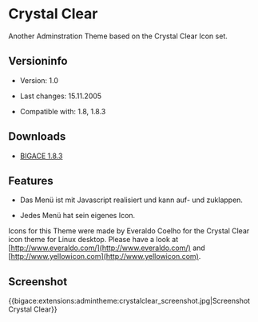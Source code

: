 # Crystal Clear

Another Adminstration Theme based on the Crystal Clear Icon set.

## Versioninfo


*  Version: 1.0

*  Last changes: 15.11.2005

*  Compatible with: 1.8, 1.8.3

## Downloads


*  [BIGACE 1.8.3](http://downloads.sourceforge.net/bigace/crystalclear_1.8.3.zip)

## Features

 

*  Das Menü ist mit Javascript realisiert und kann auf- und zuklappen.

*  Jedes Menü hat sein eigenes Icon.

Icons for this Theme were made by Everaldo Coelho for the Crystal Clear icon theme for Linux desktop. Please have a look at [http://www.everaldo.com/](http://www.everaldo.com/) and 
[http://www.yellowicon.com](http://www.yellowicon.com).

## Screenshot

{{bigace:extensions:admintheme:crystalclear_screenshot.jpg|Screenshot Crystal Clear}}

